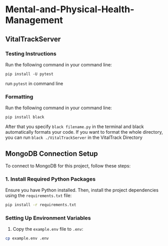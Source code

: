 # Mental-and-Physical-Health-Management


## VitalTrackServer

### Testing Instructions
Run the following command in your command line:

```pip install -U pytest```

run ```pytest``` in command line


### Formatting
Run the following command in your command line:

```pip install black ```

After that you specify ```black filename.py``` in the terminal and black automatically formats your code. 
If you want to format the whole directory, you can run ```black ./VitalTrackServer``` in the VitalTrack Directory

## MongoDB Connection Setup

To connect to MongoDB for this project, follow these steps:

### 1. Install Required Python Packages

Ensure you have Python installed. Then, install the project dependencies using the `requirements.txt` file:

```bash
pip install -r requirements.txt
```

### Setting Up Environment Variables

1. Copy the `example.env` file to `.env`:

```bash
cp example.env .env

